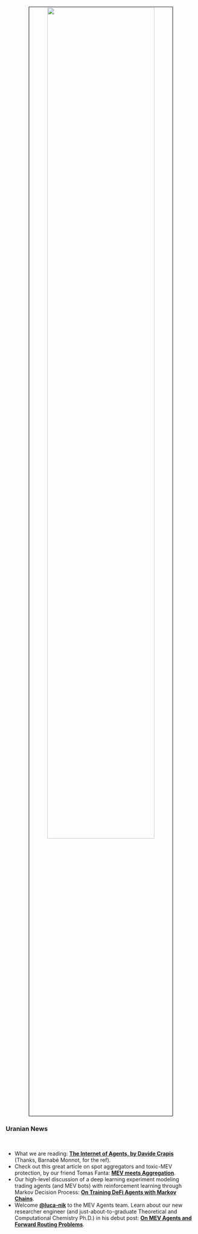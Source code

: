<p align="center">
<img src="https://github.com/user-attachments/assets/c6cf2a9f-61a9-4428-ac84-2b3c89552106" width="75%" align="center" style="padding:1px;border:1px solid black;"/>
</p>


### Uranian News

<br>

* What we are reading: **[The Internet of Agents, by Davide Crapis](https://davidecrapis.notion.site/The-Internet-of-Agents-23aa09799b9c4620a1a287926bcfd6af)** (Thanks, Barnabé Monnot, for the ref).
* Check out this great article on spot aggregators and toxic-MEV protection, by our friend Tomas Fanta: **[MEV meets Aggregation](https://medium.com/@tomasjfanta/mev-meets-aggregation-732aad4b57a4)**.
* Our high-level discussion of a deep learning experiment modeling trading agents (and MEV bots) with reinforcement learning through Markov Decision Process: **[On Training DeFi Agents with Markov Chains](https://www.urani.trade/blog/markov_agents)**.
* Welcome **[@luca-nik](https://github.com/luca-nik)** to the MEV Agents team. Learn about our new researcher engineer (and just-about-to-graduate Theoretical and Computational Chemistry Ph.D.) in his debut post: **[On MEV Agents and Forward Routing Problems](https://www.urani.trade/blog/welcome_luca)**.
